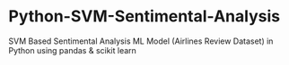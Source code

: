 # Python-SVM-Sentimental-Analysis
SVM Based Sentimental Analysis ML Model (Airlines Review Dataset) in Python using pandas &amp; scikit learn
